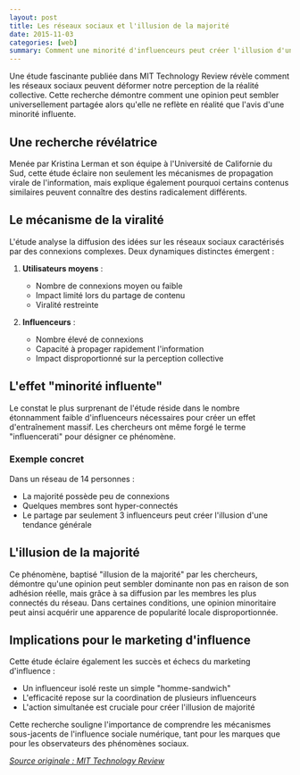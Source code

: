 ```yaml
---
layout: post
title: Les réseaux sociaux et l'illusion de la majorité
date: 2015-11-03
categories: [web]
summary: Comment une minorité d'influenceurs peut créer l'illusion d'une opinion majoritaire sur les réseaux sociaux.
---
```


Une étude fascinante publiée dans MIT Technology Review révèle comment les réseaux sociaux peuvent déformer notre perception de la réalité collective. Cette recherche démontre comment une opinion peut sembler universellement partagée alors qu'elle ne reflète en réalité que l'avis d'une minorité influente.

## Une recherche révélatrice

Menée par Kristina Lerman et son équipe à l'Université de Californie du Sud, cette étude éclaire non seulement les mécanismes de propagation virale de l'information, mais explique également pourquoi certains contenus similaires peuvent connaître des destins radicalement différents.

## Le mécanisme de la viralité

L'étude analyse la diffusion des idées sur les réseaux sociaux caractérisés par des connexions complexes. Deux dynamiques distinctes émergent :

1. **Utilisateurs moyens** :

   - Nombre de connexions moyen ou faible
   - Impact limité lors du partage de contenu
   - Viralité restreinte

2. **Influenceurs** :
   - Nombre élevé de connexions
   - Capacité à propager rapidement l'information
   - Impact disproportionné sur la perception collective

## L'effet "minorité influente"

Le constat le plus surprenant de l'étude réside dans le nombre étonnamment faible d'influenceurs nécessaires pour créer un effet d'entraînement massif. Les chercheurs ont même forgé le terme "influencerati" pour désigner ce phénomène.

### Exemple concret

Dans un réseau de 14 personnes :

- La majorité possède peu de connexions
- Quelques membres sont hyper-connectés
- Le partage par seulement 3 influenceurs peut créer l'illusion d'une tendance générale

## L'illusion de la majorité

Ce phénomène, baptisé "illusion de la majorité" par les chercheurs, démontre qu'une opinion peut sembler dominante non pas en raison de son adhésion réelle, mais grâce à sa diffusion par les membres les plus connectés du réseau. Dans certaines conditions, une opinion minoritaire peut ainsi acquérir une apparence de popularité locale disproportionnée.

## Implications pour le marketing d'influence

Cette étude éclaire également les succès et échecs du marketing d'influence :

- Un influenceur isolé reste un simple "homme-sandwich"
- L'efficacité repose sur la coordination de plusieurs influenceurs
- L'action simultanée est cruciale pour créer l'illusion de majorité

Cette recherche souligne l'importance de comprendre les mécanismes sous-jacents de l'influence sociale numérique, tant pour les marques que pour les observateurs des phénomènes sociaux.

_[Source originale : MIT Technology Review](http://www.technologyreview.com/view/538866/the-social-network-illusion-that-tricks-your-mind/)_
